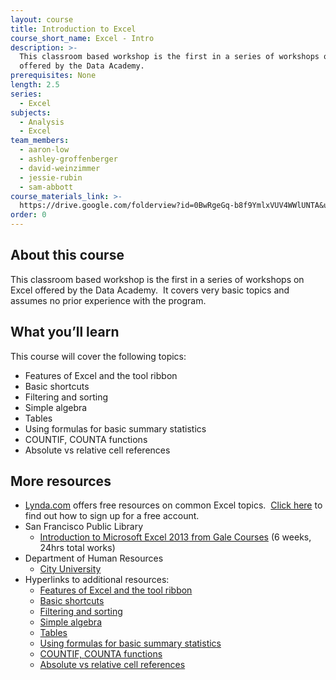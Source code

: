 ```yaml
---
layout: course
title: Introduction to Excel
course_short_name: Excel - Intro
description: >-
  This classroom based workshop is the first in a series of workshops on Excel
  offered by the Data Academy.
prerequisites: None
length: 2.5
series:
  - Excel
subjects:
  - Analysis
  - Excel
team_members:
  - aaron-low
  - ashley-groffenberger
  - david-weinzimmer
  - jessie-rubin
  - sam-abbott
course_materials_link: >-
  https://drive.google.com/folderview?id=0BwRgeGq-b8f9YmlxVUV4WWlUNTA&usp=sharing
order: 0
---
```


## About this course

This classroom based workshop is the first in a series of workshops on Excel offered by the Data Academy. &nbsp;It covers very basic topics and assumes no prior experience with the program.

## What you’ll learn

This course will cover the following topics:

* Features of Excel and the tool ribbon
* Basic shortcuts
* Filtering and sorting
* Simple algebra
* Tables
* Using formulas for basic summary statistics
* COUNTIF, COUNTA functions
* Absolute vs relative cell references

## More resources

* [Lynda.com](https://www.lynda.com/) offers free resources on common Excel topics. &nbsp;[Click here](https://drive.google.com/file/d/0BwRgeGq-b8f9eVNXQU9BNEJJVHc/view?usp=sharing) to find out how to sign up for a free account.
* San Francisco Public Library
  * [Introduction to Microsoft Excel 2013](https://education.gale.com/l-sfpl/online-courses/microsoft-excel-2013-introduction?tab=detail)[&nbsp;from Gale Courses](__notset__) (6 weeks, 24hrs total works)
* Department of Human Resources&nbsp;
  * [City University](http://sfdhr.org/city-university)
* Hyperlinks to additional resources:
  * [Features of Excel and the tool ribbon](http://www.lynda.com/Excel-tutorials/Using-menu-system/376986/431699-4.html?)
  * [Basic shortcuts](https://support.office.com/en-us/article/Keyboard-shortcuts-in-Excel-Online-9271deca-569e-4ad2-8475-9ff98b8bcce3)
  * [Filtering and sorting](http://www.lynda.com/Excel-tutorials/Using-filters/376986/431772-4.html?)
  * [Simple algebra](http://www.lynda.com/Excel-tutorials/Creating-simple-formulas/376986/431716-4.html?)
  * [Tables](http://www.lynda.com/Excel-tutorials/Creating-using-tables/376986/431731-4.html?)
  * [Using formulas for basic summary statistics](http://www.lynda.com/Excel-tutorials/Using-SUM-AVERAGE/376986/431721-4.html?)
  * [COUNTIF, COUNTA functions](http://www.lynda.com/Excel-tutorials/Using-COUNTIF-family-functions/376986/431762-4.html?)
  * [Absolute vs relative cell references](http://www.lynda.com/Excel-tutorials/Working-relative-absolute-mixed-references/376986/431720-4.html?)